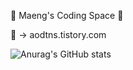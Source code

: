 👋 Maeng's Coding Space 👋

👀 -> aodtns.tistory.com


![Anurag's GitHub stats](https://github-readme-stats.vercel.app/api?username=symaeng98&show_icons=true&theme=radical)
<!---
symaeng98/symaeng98 is a ✨ special ✨ repository because its `README.md` (this file) appears on your GitHub profile.
You can click the Preview link to take a look at your changes.
--->

